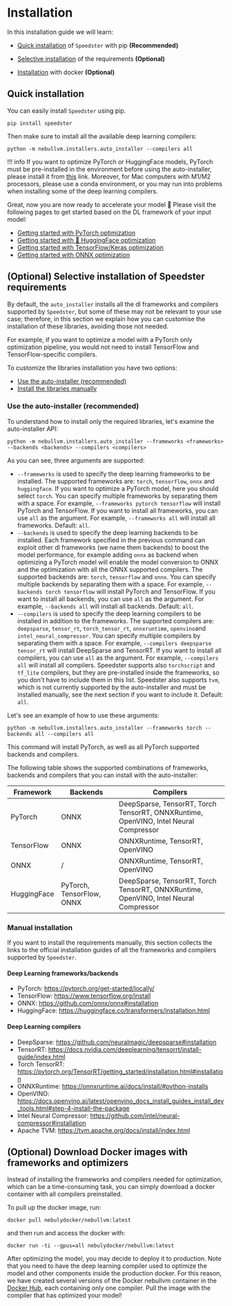 # Installation
In this installation guide we will learn:

- [Quick installation](#quick-installation) of `Speedster` with pip **(Recommended)** 

- [Selective installation](#optional-selective-installation-of-speedster-requirements) of the requirements **(Optional)** 

- [Installation](#optional-download-docker-images-with-frameworks-and-optimizers) with docker **(Optional)** 

## Quick installation 
You can easily install `Speedster` using pip.

    pip install speedster

Then make sure to install all the available deep learning compilers:

    python -m nebullvm.installers.auto_installer --compilers all


!!! info
    If you want to optimize PyTorch or HuggingFace models, PyTorch must be pre-installed in the environment before using the auto-installer, please install it from [this](https://pytorch.org/get-started/locally/) link. Moreover, for Mac computers with M1/M2 processors, please use a conda environment, or you may run into problems when installing some of the deep learning compilers.

Great, now you are now ready to accelerate your model 🚀 Please visit the following pages to get started based on the DL framework of your input model:

- [Getting started with PyTorch optimization](./getting_started/pytorch_getting_started.md)
- [Getting started with 🤗 HuggingFace optimization](./getting_started/hf_getting_started.md)
- [Getting started with TensorFlow/Keras optimization](./getting_started/tf_getting_started.md)
- [Getting started with ONNX optimization](./getting_started/onnx_getting_started.md)


## (Optional) Selective installation of Speedster requirements

By default, the `auto_installer` installs all the dl frameworks and compilers supported by `Speedster`, but some of these may not be relevant to your use case; therefore, in this section we explain how you can customise the installation of these libraries, avoiding those not needed.

For example, if you want to optimize a model with a PyTorch only optimization pipeline, you would not need to install TensorFlow and TensorFlow-specific compilers.

To customize the libraries installation you have two options:
- [Use the auto-installer (recommended)](#use-the-auto-installer-recommended)
- [Install the libraries manually](#manual-installation)

### Use the auto-installer (recommended)
To understand how to install only the required libraries, let's examine the auto-installer API:

    python -m nebullvm.installers.auto_installer --frameworks <frameworks> --backends <backends> --compilers <compilers>

As you can see, three arguments are supported:

- `--frameworks` is used to specify the deep learning frameworks to be installed. The supported frameworks are: `torch`, `tensorflow`, `onnx` and `huggingface`. If you want to optimize a PyTorch model, here you should select `torch`. You can specify multiple frameworks by separating them with a space. For example, `--frameworks pytorch tensorflow` will install PyTorch and TensorFlow. If you want to install all frameworks, you can use `all` as the argument. For example, `--frameworks all` will install all frameworks. Default: `all`.
- `--backends` is used to specify the deep learning backends to be installed. Each framework specified in the previous command can exploit other dl frameworks (we name them backends) to boost the model performance, for example adding `onnx` as backend when optimizing a PyTorch model will enable the model conversion to ONNX and the optimization with all the ONNX supported compilers. The supported backends are: `torch`, `tensorflow` and `onnx`. You can specify multiple backends by separating them with a space. For example, `--backends torch tensorflow` will install PyTorch and TensorFlow. If you want to install all backends, you can use `all` as the argument. For example, `--backends all` will install all backends. Default: `all`.
- `--compilers` is used to specify the deep learning compilers to be installed in addition to the frameworks. The supported compilers are: `deepsparse`, `tensor_rt`, `torch_tensor_rt`, `onnxruntime`, `openvino`and `intel_neural_compressor`. You can specify multiple compilers by separating them with a space. For example, `--compilers deepsparse tensor_rt` will install DeepSparse and TensorRT. If you want to install all compilers, you can use `all` as the argument. For example, `--compilers all` will install all compilers. Speedster supports also `torchscript` and `tf_lite` compilers, but they are pre-installed inside the frameworks, so you don't have to include them in this list. Speedster also supports `tvm`, which is not currently supported by the auto-installer and must be installed manually, see the next section if you want to include it.  Default: `all`.

Let's see an example of how to use these arguments:

    python -m nebullvm.installers.auto_installer --frameworks torch --backends all --compilers all

This command will install PyTorch, as well as all PyTorch supported backends and compilers.

The following table shows the supported combinations of frameworks, backends and compilers that you can install with the auto-installer:

| Framework   | Backends                  | Compilers                                                                                        |
|-------------|---------------------------|--------------------------------------------------------------------------------------------------|
| PyTorch       | ONNX                      | DeepSparse, TensorRT, Torch TensorRT, ONNXRuntime, OpenVINO, Intel Neural Compressor |
| TensorFlow  | ONNX                      | ONNXRuntime, TensorRT, OpenVINO                                                      |
| ONNX        | /                         | ONNXRuntime, TensorRT, OpenVINO                                                     |
| HuggingFace | PyTorch, TensorFlow, ONNX | DeepSparse, TensorRT, Torch TensorRT, ONNXRuntime, OpenVINO, Intel Neural Compressor           |

### Manual installation

If you want to install the requirements manually, this section collects the links to the official installation guides of all the frameworks and compilers supported by `Speedster`.

#### Deep Learning frameworks/backends
- PyTorch: https://pytorch.org/get-started/locally/
- TensorFlow: https://www.tensorflow.org/install
- ONNX: https://github.com/onnx/onnx#installation
- HuggingFace: https://huggingface.co/transformers/installation.html

#### Deep Learning compilers
- DeepSparse: https://github.com/neuralmagic/deepsparse#installation
- TensorRT: https://docs.nvidia.com/deeplearning/tensorrt/install-guide/index.html
- Torch TensorRT: https://pytorch.org/TensorRT/getting_started/installation.html#installation
- ONNXRuntime: https://onnxruntime.ai/docs/install/#python-installs
- OpenVINO: https://docs.openvino.ai/latest/openvino_docs_install_guides_install_dev_tools.html#step-4-install-the-package
- Intel Neural Compressor: https://github.com/intel/neural-compressor#installation
- Apache TVM: https://tvm.apache.org/docs/install/index.html


## (Optional) Download Docker images with frameworks and optimizers

Instead of installing the frameworks and compilers needed for optimization, which can be a time-consuming task, you can simply download a docker container with all compilers preinstalled.

To pull up the docker image, run:

    docker pull nebulydocker/nebullvm:latest

and then run and access the docker with:

    docker run -ti --gpus=all nebulydocker/nebullvm:latest

After optimizing the model, you may decide to deploy it to production. Note that you need to have the deep learning compiler used to optimize the model and other components inside the production docker. For this reason, we have created several versions of the Docker nebullvm container in the [Docker Hub](https://hub.docker.com/repository/docker/nebulydocker/nebullvm), each containing only one compiler. Pull the image with the compiler that has optimized your model!